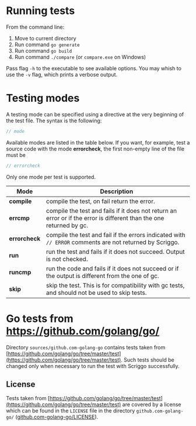 # Running tests

From the command line:

1. Move to current directory
2. Run command `go generate`
3. Run command `go build`
4. Run command `./compare` (or `compare.exe` on Windows)

Pass flag `-h` to the executable to see available options. You may whish to use the `-v` flag, which prints a verbose output.


# Testing modes

A testing mode can be specified using a directive at the very beginning of the test file.
The syntax is the following:

```go
// mode
```

Available modes are listed in the table below.
If you want, for example, test a source code with the mode **errorcheck**, the first non-empty line of the file must be

```go
// errorcheck
```

Only one mode per test is supported.

Mode | Description
---|---
**compile** | compile the test, on fail return the error.
**errcmp** | compile the test and fails if it does not return an error or if the error is different than the one returned by gc.
**errorcheck** | compile the test and fail if the errors indicated with `// ERROR` comments are not returned by Scriggo.
**run** | run the test and fails if it does not succeed. Output is not checked.
**runcmp** | run the code and fails if it does not succeed or if the output is different from the one of gc.
**skip** | skip the test. This is for compatibility with gc tests, and should not be used to skip tests.

# Go tests from https://github.com/golang/go/

Directory `sources/github.com-golang-go` contains tests taken from
[https://github.com/golang/go/tree/master/test](https://github.com/golang/go/tree/master/test).
Such tests should be changed only when necessary to run the test with Scriggo successfully.

## License

Tests taken from [https://github.com/golang/go/tree/master/test](https://github.com/golang/go/tree/master/test) are covered by a license which can be found in the `LICENSE` file in the directory `github.com-golang-go/` ([github.com-golang-go/LICENSE](https://github.com/open2b/scriggo/blob/test/test/compare/sources/github.com-golang-go/LICENSE)). 


